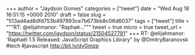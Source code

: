 
+++
author = "Jaydson Gomes"
categories = ["tweet"]
date = "Wed Aug 18 16:51:15 +0000 2010"
draft = false
slug = "513ad4ad8dfd753b497893ce7b673bb8c06d6037"
tags = ["tweet"]
title = """RT: @elijahmanor: "Raphaë..."""
tweet = true
micro = true
tweet_url = "https://twitter.com/jaydson/status/21504527791"
+++
RT: @elijahmanor: 'Raphaël 1.5 Released: JavaScript Graphics Library" by @DmitryBaranovsk #tech #javascript http://bit.ly/dyGmzp
